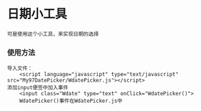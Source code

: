 # 日期小工具

    可是使用这个小工具，来实现日期的选择
### 使用方法

    导入文件：
        <script language="javascript" type="text/javascript" src="My97DatePicker/WdatePicker.js"></script>
    添加input便签中加入事件
        <input class="Wdate" type="text" onClick="WdatePicker()">
        WdatePicker()事件在WdatePicker.js中
        